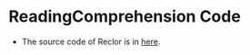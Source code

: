 # ReadingComprehension Code

 - The source code of Reclor is in [here](https://github.com/yuweihao/reclor).
